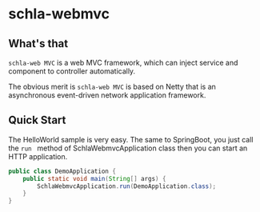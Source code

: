# schla-webmvc

## What's that

`schla-web MVC` is a web MVC framework, which can inject service and component to controller automatically.

The obvious merit is `schla-web MVC` is based on Netty that is an asynchronous event-driven network application framework.

## Quick Start

The HelloWorld sample is very easy. The same to SpringBoot, you just call the `run ` method of SchlaWebmvcApplication class then you can start an HTTP application.

```java
public class DemoApplication {
    public static void main(String[] args) {
        SchlaWebmvcApplication.run(DemoApplication.class);
    }
}
```
